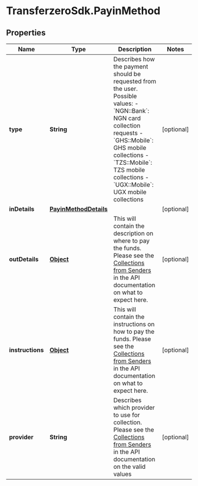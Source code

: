 # TransferzeroSdk.PayinMethod

## Properties
Name | Type | Description | Notes
------------ | ------------- | ------------- | -------------
**type** | **String** | Describes how the payment should be requested from the user.  Possible values: - &#x60;NGN::Bank&#x60;: NGN card collection requests - &#x60;GHS::Mobile&#x60;: GHS mobile collections - &#x60;TZS::Mobile&#x60;: TZS mobile collections - &#x60;UGX::Mobile&#x60;: UGX mobile collections  | [optional] 
**inDetails** | [**PayinMethodDetails**](PayinMethodDetails.md) |  | [optional] 
**outDetails** | [**Object**](.md) | This will contain the description on where to pay the funds. Please see the [Collections from Senders](https://github.com/transferzero/api-documentation/blob/master/additional-features.md#collections-from-senders) in the API documentation on what to expect here. | [optional] 
**instructions** | [**Object**](.md) | This will contain the instructions on how to pay the funds. Please see the [Collections from Senders](https://github.com/transferzero/api-documentation/blob/master/additional-features.md#collections-from-senders) in the API documentation on what to expect here. | [optional] 
**provider** | **String** | Describes which provider to use for collection. Please see the [Collections from Senders](https://github.com/transferzero/api-documentation/blob/master/additional-features.md#collections-from-senders) in the API documentation on the valid values | [optional] 


